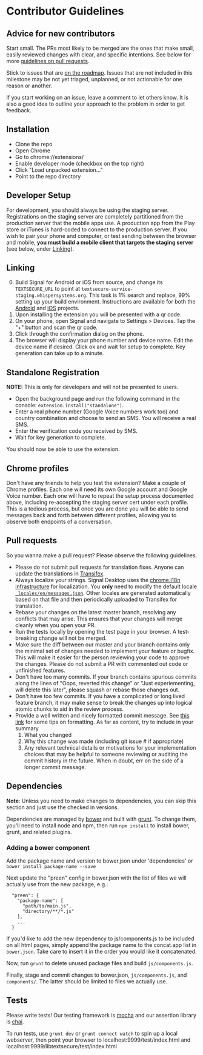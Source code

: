 Contributor Guidelines
======================

## Advice for new contributors

Start small. The PRs most likely to be merged are the ones that make small,
easily reviewed changes with clear, and specific intentions. See below for more
[guidelines on pull requests](#pull-requests).

Stick to issues that are
[on the roadmap](https://github.com/WhisperSystems/Signal-Desktop/issues?q=is%3Aopen+is%3Aissue+milestone%3A%22On+the+roadmap%22).
Issues that are not included in this milestone may be not yet triaged,
unplanned, or not actionable for one reason or another.

If you start working on an issue, leave a comment to let others know. It is
also a good idea to outline your approach to the problem in order to get
feedback.

## Installation

* Clone the repo
* Open Chrome
* Go to chrome://extensions/
* Enable developer mode (checkbox on the top right)
* Click "Load unpacked extension..."
* Point to the repo directory

## Developer Setup

For development, you should always be using the staging server.
Registrations on the staging server are completely partitioned from the
production server that the mobile apps use. A production app from the Play
store or iTunes is hard-coded to connect to the production server. If you wish
to pair your phone and computer, or test sending between the browser and
mobile, **you must build a mobile client that targets the staging server**
(see below, under
[Linking](#linking)).

## Linking


0. Build Signal for Android or iOS from source, and change its `TEXTSECURE_URL` to point
   at `textsecure-service-staging.whispersystems.org`. This task is 1% search and
   replace, 99% setting up your build environment. Instructions are available for both
   the [Android](https://github.com/WhisperSystems/Signal-Android/blob/master/BUILDING.md)
   and [iOS](https://github.com/WhisperSystems/Signal-iOS/blob/master/BUILDING.md) projects.
1. Upon installing the extension you will be presented with a qr code.
2. On your phone, open Signal and navigate to Settings > Devices. Tap the "+"
   button and scan the qr code.
3. Click through the confirmation dialog on the phone.
4. The browser will display your phone number and device name. Edit the device
   name if desired. Click ok and wait for setup to complete. Key generation can
   take up to a minute.

## Standalone Registration
**NOTE:** This is only for developers and will not be presented to users.

* Open the background page and run the following command in the console: `extension.install("standalone")`.
* Enter a real phone number (Google Voice numbers work too) and country
  combination and choose to send an SMS. You will receive a real SMS.
* Enter the verification code you received by SMS.
* Wait for key generation to complete.

You should now be able to use the extension.

## Chrome profiles

Don't have any friends to help you test the extension? Make a couple of Chrome
profiles. Each one will need its own Google account and Google Voice number.
Each one will have to repeat the setup process documented above, including
re-accepting the staging server cert under each profile. This is a tedious
process, but once you are done you will be able to send messages back and forth
between different profiles, allowing you to observe both endpoints of a
conversation.

## Pull requests

So you wanna make a pull request? Please observe the following guidelines.

 * Please do not submit pull requests for translation fixes. Anyone can update
   the translations in
   [Transifex](https://www.transifex.com/projects/p/signal-desktop).
 * Always localize your strings. Signal Desktop uses the
   [chrome.i18n infrastructure](https://developer.chrome.com/extensions/i18n)
   for localization. You **only** need to modify the default locale
   [`_locales/en/messages.json`](_locales/en/messages.json). Other locales are
   generated automatically based on that file and then periodically uploaded to
   Transifex for translation.
 * Rebase your changes on the latest master branch, resolving any conflicts
   that may arise. This ensures that your changes will merge cleanly when you
   open your PR.
 * Run the tests locally by opening the test page in your browser. A
   test-breaking change will not be merged.
 * Make sure the diff between our master and your branch contains only the
   minimal set of changes needed to implement your feature or bugfix. This will
   make it easier for the person reviewing your code to approve the changes.
   Please do not submit a PR with commented out code or unfinished features.
 * Don't have too many commits. If your branch contains spurious commits along
   the lines of "Oops, reverted this change" or "Just experiementing, will
   delete this later", please squash or rebase those changes out.
 * Don't have too few commits. If you have a complicated or long lived feature
   branch, it may make sense to break the changes up into logical atomic chunks
   to aid in the review process.
 * Provide a well written and nicely formatted commit message. See [this
   link](http://chris.beams.io/posts/git-commit/)
   for some tips on formatting. As far as content, try to include in your
   summary
     1. What you changed
     2. Why this change was made (including git issue # if appropriate)
     3. Any relevant technical details or motivations for your implementation
        choices that may be helpful to someone reviewing or auditing the commit
        history in the future. When in doubt, err on the side of a longer
        commit message.

## Dependencies

**Note**: Unless you need to make changes to dependencies, you can skip this
section and just use the checked in versions.

Dependencies are managed by [bower](http://bower.io) and built with
[grunt](http://gruntjs.com). To change them, you'll need to install node and
npm, then run `npm install` to install bower, grunt, and related plugins.

### Adding a bower component

Add the package name and version to bower.json under 'dependencies' or `bower
install package-name --save`

Next update the "preen" config in bower.json with the list of files we will
actually use from the new package, e.g.:
```
  "preen": {
    "package-name": [
      "path/to/main.js",
      "directory/**/*.js"
    ],
    ...
  }
```
If you'd like to add the new dependency to js/components.js to be included on
all html pages, simply append the package name to the concat.app list in
`bower.json`. Take care to insert it in the order you would like it
concatenated.

Now, run `grunt` to delete unused package files and build `js/components.js`.

Finally, stage and commit changes to bower.json, `js/components.js`,
and `components/`. The latter should be limited to files we actually use.

## Tests
Please write tests! Our testing framework is
[mocha](http://mochajs.org/) and our assertion library is
[chai](http://chaijs.com/api/assert/).

To run tests, use `grunt dev` or `grunt connect watch` to spin up a local
webserver, then point your browser to localhost:9999/test/index.html and
localhost:9999/libtextsecure/test/index.html
